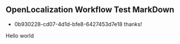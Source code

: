 ## OpenLocalization Workflow Test MarkDown
* 0b930228-cd07-4d1d-bfe8-6427453d7e18 
thanks!

Hello world